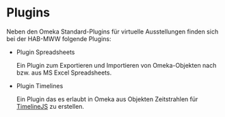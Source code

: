 # Plugins

Neben den Omeka Standard-Plugins für virtuelle Ausstellungen finden sich bei der HAB-MWW folgende Plugins:

-   Plugin Spreadsheets

    Ein Plugin zum Exportieren und Importieren von Omeka-Objekten nach bzw. aus MS Excel Spreadsheets.

- Plugin Timelines

    Ein Plugin das es erlaubt in Omeka aus Objekten Zeitstrahlen für [TimelineJS][1] zu erstellen.

[1]: http://timeline.knightlab.com/  "TimelineJS"
